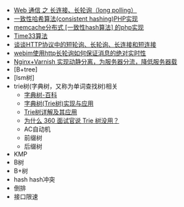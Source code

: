

- [Web 通信 之 长连接、长轮询（long polling）](https://www.cnblogs.com/AloneSword/p/3517463.html)
- [一致性哈希算法(consistent hashing)PHP实现](https://www.cnblogs.com/phpfans/p/4641490.html)
- [memcache分布式 [一致性hash算法] 的php实现](https://www.cnblogs.com/xiaoqian1993/p/5957597.html)
- [Time33算法](https://www.cnblogs.com/52fhy/p/5007456.html)
- [谈谈HTTP协议中的短轮询、长轮询、长连接和短连接](http://web.jobbole.com/85541/)
- [webim使用http长轮询如何保证消息的绝对实时性](http://blog.sina.com.cn/s/blog_6e51df7f0102xgpf.html)
- [Nginx+Varnish 实现动静分离，为服务器分流，降低服务器载](https://www.cnblogs.com/painsOnline/p/5166889.html)
- [B+tree]
- [lsm树]
- trie树(字典树，又称为单词查找树)相关
    - [字典树-百科](https://baike.baidu.com/item/%E5%AD%97%E5%85%B8%E6%A0%91)
    - [字典树(Trie树)实现与应用](https://www.cnblogs.com/xujian2014/p/5614724.html)
    - [Trie树详解及其应用](https://blog.csdn.net/gao1440156051/article/details/51357135)
    - [为什么 360 面试官说 Trie 树没用？](https://www.zhihu.com/question/27168319)
    - AC自动机
    - 前缀树
    - 后缀树
- KMP
- B树
- B+树
- hash hash冲突
- 倒排
- 接口限速
